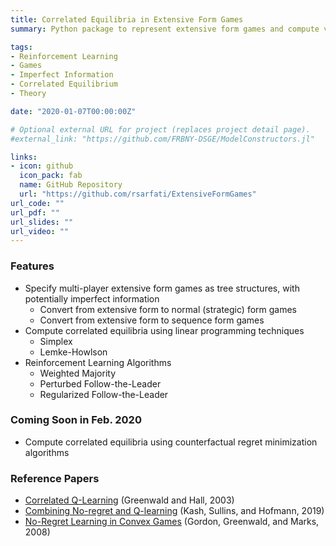 ```yaml
---
title: Correlated Equilibria in Extensive Form Games
summary: Python package to represent extensive form games and compute various correlated equilibrium concepts via reinforcement learning algorithms.

tags:
- Reinforcement Learning
- Games
- Imperfect Information
- Correlated Equilibrium
- Theory

date: "2020-01-07T00:00:00Z"

# Optional external URL for project (replaces project detail page).
#external_link: "https://github.com/FRBNY-DSGE/ModelConstructors.jl"

links:
- icon: github
  icon_pack: fab
  name: GitHub Repository
  url: "https://github.com/rsarfati/ExtensiveFormGames"
url_code: ""
url_pdf: ""
url_slides: ""
url_video: ""
---
```


### Features
- Specify multi-player extensive form games as tree structures, with potentially imperfect information
  * Convert from extensive form to normal (strategic) form games
  * Convert from extensive form to sequence form games
- Compute correlated equilibria using linear programming techniques 
  * Simplex
  * Lemke-Howlson
- Reinforcement Learning Algorithms
  * Weighted Majority
  * Perturbed Follow-the-Leader
  * Regularized Follow-the-Leader 

### Coming Soon in Feb. 2020
+ Compute correlated equilibria using counterfactual regret minimization algorithms

### Reference Papers
+ [Correlated Q-Learning](https://www.aaai.org/Papers/ICML/2003/ICML03-034.pdf) (Greenwald and Hall, 2003)
+ [Combining No-regret and Q-learning](https://arxiv.org/pdf/1910.03094.pdf) (Kash, Sullins, and Hofmann, 2019)
+ [No-Regret Learning in Convex Games](https://www.cs.cmu.edu/~ggordon/gordon-greenwald-marks-icml-phi-regret.pdf) (Gordon, Greenwald, and Marks, 2008)

